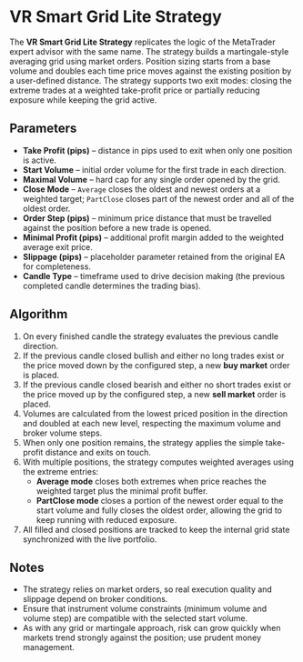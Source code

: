 # VR Smart Grid Lite Strategy

The **VR Smart Grid Lite Strategy** replicates the logic of the MetaTrader expert advisor with the same name. The strategy builds a martingale-style averaging grid using market orders. Position sizing starts from a base volume and doubles each time price moves against the existing position by a user-defined distance. The strategy supports two exit modes: closing the extreme trades at a weighted take-profit price or partially reducing exposure while keeping the grid active.

## Parameters
- **Take Profit (pips)** – distance in pips used to exit when only one position is active.
- **Start Volume** – initial order volume for the first trade in each direction.
- **Maximal Volume** – hard cap for any single order opened by the grid.
- **Close Mode** – `Average` closes the oldest and newest orders at a weighted target; `PartClose` closes part of the newest order and all of the oldest order.
- **Order Step (pips)** – minimum price distance that must be travelled against the position before a new trade is opened.
- **Minimal Profit (pips)** – additional profit margin added to the weighted average exit price.
- **Slippage (pips)** – placeholder parameter retained from the original EA for completeness.
- **Candle Type** – timeframe used to drive decision making (the previous completed candle determines the trading bias).

## Algorithm
1. On every finished candle the strategy evaluates the previous candle direction.
2. If the previous candle closed bullish and either no long trades exist or the price moved down by the configured step, a new **buy market** order is placed.
3. If the previous candle closed bearish and either no short trades exist or the price moved up by the configured step, a new **sell market** order is placed.
4. Volumes are calculated from the lowest priced position in the direction and doubled at each new level, respecting the maximum volume and broker volume steps.
5. When only one position remains, the strategy applies the simple take-profit distance and exits on touch.
6. With multiple positions, the strategy computes weighted averages using the extreme entries:
   - **Average mode** closes both extremes when price reaches the weighted target plus the minimal profit buffer.
   - **PartClose mode** closes a portion of the newest order equal to the start volume and fully closes the oldest order, allowing the grid to keep running with reduced exposure.
7. All filled and closed positions are tracked to keep the internal grid state synchronized with the live portfolio.

## Notes
- The strategy relies on market orders, so real execution quality and slippage depend on broker conditions.
- Ensure that instrument volume constraints (minimum volume and volume step) are compatible with the selected start volume.
- As with any grid or martingale approach, risk can grow quickly when markets trend strongly against the position; use prudent money management.
